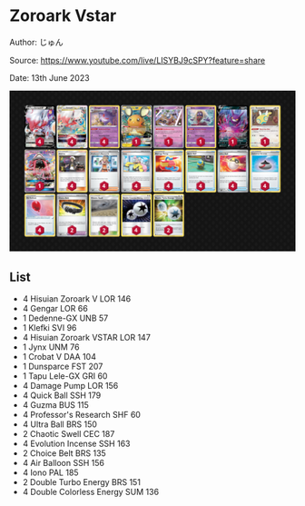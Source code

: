 # Zoroark Vstar

Author: じゅん

Source: <https://www.youtube.com/live/LISYBJ9cSPY?feature=share>

Date: 13th June 2023

![decklist](../../images/PAL/Zoroark%20Vstar/1-%20Zoroark%20Vstar.png)

## List

* 4 Hisuian Zoroark V LOR 146
* 4 Gengar LOR 66
* 1 Dedenne-GX UNB 57
* 1 Klefki SVI 96
* 4 Hisuian Zoroark VSTAR LOR 147
* 1 Jynx UNM 76
* 1 Crobat V DAA 104
* 1 Dunsparce FST 207
* 1 Tapu Lele-GX GRI 60
* 4 Damage Pump LOR 156
* 4 Quick Ball SSH 179
* 4 Guzma BUS 115
* 4 Professor's Research SHF 60
* 4 Ultra Ball BRS 150
* 2 Chaotic Swell CEC 187
* 4 Evolution Incense SSH 163
* 2 Choice Belt BRS 135
* 4 Air Balloon SSH 156
* 4 Iono PAL 185
* 2 Double Turbo Energy BRS 151
* 4 Double Colorless Energy SUM 136
